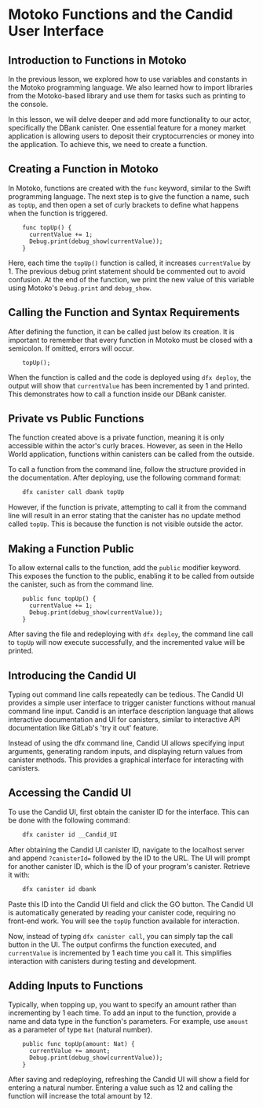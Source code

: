 # Motoko Functions and the Candid User Interface

## Introduction to Functions in Motoko

In the previous lesson, we explored how to use variables and constants in the Motoko programming language. We also learned how to import libraries from the Motoko-based library and use them for tasks such as printing to the console.

In this lesson, we will delve deeper and add more functionality to our actor, specifically the DBank canister. One essential feature for a money market application is allowing users to deposit their cryptocurrencies or money into the application. To achieve this, we need to create a function.

## Creating a Function in Motoko

In Motoko, functions are created with the `func` keyword, similar to the Swift programming language. The next step is to give the function a name, such as `topUp`, and then open a set of curly brackets to define what happens when the function is triggered.

```mo
    func topUp() {
      currentValue += 1;
      Debug.print(debug_show(currentValue));
    }
```

Here, each time the `topUp()` function is called, it increases `currentValue` by 1. The previous debug print statement should be commented out to avoid confusion. At the end of the function, we print the new value of this variable using Motoko's `Debug.print` and `debug_show`.

## Calling the Function and Syntax Requirements

After defining the function, it can be called just below its creation. It is important to remember that every function in Motoko must be closed with a semicolon. If omitted, errors will occur.

```mo
    topUp();
```

When the function is called and the code is deployed using `dfx deploy`, the output will show that `currentValue` has been incremented by 1 and printed. This demonstrates how to call a function inside our DBank canister.

## Private vs Public Functions

The function created above is a private function, meaning it is only accessible within the actor's curly braces. However, as seen in the Hello World application, functions within canisters can be called from the outside.

To call a function from the command line, follow the structure provided in the documentation. After deploying, use the following command format:

```bash
    dfx canister call dbank topUp
```

However, if the function is private, attempting to call it from the command line will result in an error stating that the canister has no update method called `topUp`. This is because the function is not visible outside the actor.

## Making a Function Public

To allow external calls to the function, add the `public` modifier keyword. This exposes the function to the public, enabling it to be called from outside the canister, such as from the command line.

```mo
    public func topUp() {
      currentValue += 1;
      Debug.print(debug_show(currentValue));
    }
```

After saving the file and redeploying with `dfx deploy`, the command line call to `topUp` will now execute successfully, and the incremented value will be printed.

## Introducing the Candid UI

Typing out command line calls repeatedly can be tedious. The Candid UI provides a simple user interface to trigger canister functions without manual command line input. Candid is an interface description language that allows interactive documentation and UI for canisters, similar to interactive API documentation like GitLab's 'try it out' feature.

Instead of using the dfx command line, Candid UI allows specifying input arguments, generating random inputs, and displaying return values from canister methods. This provides a graphical interface for interacting with canisters.

## Accessing the Candid UI

To use the Candid UI, first obtain the canister ID for the interface. This can be done with the following command:

```bash
    dfx canister id __Candid_UI
```

After obtaining the Candid UI canister ID, navigate to the localhost server and append `?canisterId=` followed by the ID to the URL. The UI will prompt for another canister ID, which is the ID of your program's canister. Retrieve it with:

```bash
    dfx canister id dbank
```

Paste this ID into the Candid UI field and click the GO button. The Candid UI is automatically generated by reading your canister code, requiring no front-end work. You will see the `topUp` function available for interaction.

Now, instead of typing `dfx canister call`, you can simply tap the call button in the UI. The output confirms the function executed, and `currentValue` is incremented by 1 each time you call it. This simplifies interaction with canisters during testing and development.

## Adding Inputs to Functions

Typically, when topping up, you want to specify an amount rather than incrementing by 1 each time. To add an input to the function, provide a name and data type in the function's parameters. For example, use `amount` as a parameter of type `Nat` (natural number).

```mo
    public func topUp(amount: Nat) {
      currentValue += amount;
      Debug.print(debug_show(currentValue));
    }
```

After saving and redeploying, refreshing the Candid UI will show a field for entering a natural number. Entering a value such as 12 and calling the function will increase the total amount by 12.
